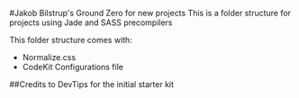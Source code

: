 #Jakob Bilstrup's Ground Zero for new projects
This is a folder structure for projects using Jade and SASS precompilers

This folder structure comes with:

* Normalize.css
* CodeKit Configurations file

##Credits to DevTips for the initial starter kit
